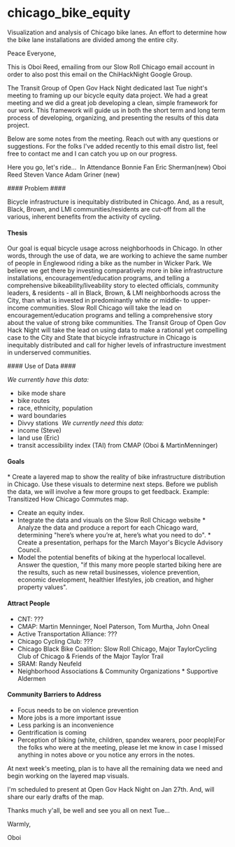 # chicago_bike_equity #
Visualization and analysis of Chicago bike lanes. An effort to determine how the bike lane installations are divided among the entire city.

Peace Everyone,

This is Oboi Reed, emailing from our Slow Roll Chicago email account in order to also post this email on the ChiHackNight Google Group. 

The Transit Group of Open Gov Hack Night dedicated last Tue night's meeting to framing up our bicycle equity data project. We had a great meeting and we did a great job developing a clean, simple framework for our work. This framework will guide us in both the short term and long term process of developing, organizing, and presenting the results of this data project. 

Below are some notes from the meeting. Reach out with any questions or suggestions. For the folks I've added recently to this email distro list, feel free to contact me and I can catch you up on our progress. 

Here you go, let's ride...
​
​In Attendance​
Bonnie Fan
Eric Sherman​ (new)​
Oboi Reed
Steven Vance
Adam Griner​ (new)​

​#### Problem ####

Bicycle infrastructure is inequitably distributed in Chicago. And, as a result, Black, Brown, and LMI communities/residents are cut-off from all the various, inherent benefits from the activity of cycling.

#### Thesis ####

Our goal is equal bicycle usage across neighborhoods in Chicago. In other words, through the use of data, we are working to achieve the same number of people in Englewood​ riding a bike as the number in Wicker Park​. We believe we get there by investing comparatively more in bike infrastructure​ installations​, ​​encouragement​/education programs​,​ and telling a comprehensive bikeability/liveability ​story​ to elected officials, community leaders, & residents - all in Black, Brown, & LMI neighborhoods across the City, than what is invested in predominantly white or middle- to upper-income communities. Slow Roll Chicago will take the lead on ​encouragement​/education programs​ and telling a comprehensive ​story about the value of strong bike communities. The Transit Group of Open Gov Hack Night will take the lead on using data to make a rational yet compelling case to the City and State that bicycle infrastructure in Chicago is inequitably distributed and call for higher levels of infrastructure investment in underserved communities. 

​#### Use of ​Data ####
 
​_W​e ​currently ​have​ this data​:_
* bike mode share
* bike routes
* race, ethnicity, population
* ward boundaries
* Divvy​ stations​
​
_We currently need this data:_
* income ​(Steve​)​
* land use ​(​Eric​)​
* transit accessibility index (TAI) from CMAP​ (Oboi & Martin​ Menninger)​

#### Goal​s​ ####
​* Create a layered map to show the reality​ of bike infrastructure distribution in Chicago. Use ​these visuals to determine next steps. Before​ we publish the data, we will involve a ​few more groups to get feedback. Example: Transitized How Chicago Commutes map. 
* Create an equity index. 
* Integrate​ the data and visuals on the Slow Roll Chicago website
​* Analyze the data and produce a report for each ​Chicago ​ward​, determining "here’s where you’re at, here’s what you need to do​".
​* Create a presentation​, perhaps for the March Mayor's Bicycle Advisory Council.
* Model​ the potential benefits ​of biking ​at the hyperlocal local​ level. Answer the question, "if this many more people started biking here​ are the results, such as new retail businesses​, violence prevention, economic development, healthier lifestyles, job​ creation, and higher property values".​​​

#### Attract ​People ####
* CNT:​ ???​
* CMAP: Martin Menninger, Noel Paterson, Tom Murtha, John Oneal
* A​ctive ​T​ransportation ​A​lliance​: ​???​
* Chicago Cycling Club​: ???​
* Chicago Black Bike Coalition​: Slow Roll Chicago, Major Taylor​ ​Cycling​ Club of Chicago​ & Friends of ​the ​Major Taylor Trail
* SRAM​: Randy Neufeld​
* Neighborhood Associations & Community Organizations
​* Supportive Aldermen​
​​
#### Community Barriers​ to Address​ ####
* Focus needs to be on violence prevention
* More jobs is a more important issue
* Less parking is an inconvenience
* Gentrification is coming
* Perception of biking (white, children, spandex​ wearers​, poor​ people​) 
​
For the folks who were at the meeting, please let me know in case I missed anything in notes above or you notice any errors in the notes. 

At next week's meeting, plan is to have all the remaining data we need and begin working on the layered map visuals. 

I'm scheduled to present at Open Gov Hack Night on Jan 27th. And, will share our early drafts of the map. 

Thanks much y'all, be well and see you all on next Tue...

Warmly,

Oboi
